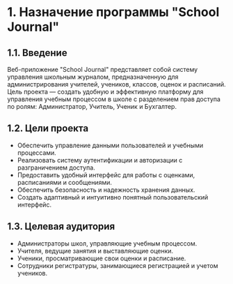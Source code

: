 # 1. Назначение программы "School Journal"

## 1.1. Введение

Веб-приложение "School Journal" представляет собой систему управления школьным журналом, предназначенную для администрирования учителей, учеников, классов, оценок и расписаний. Цель проекта — создать удобную и эффективную платформу для управления учебным процессом в школе с разделением прав доступа по ролям: Администратор, Учитель, Ученик и Бухгалтер.

## 1.2. Цели проекта

* Обеспечить управление данными пользователей и учебными процессами.
* Реализовать систему аутентификации и авторизации с разграничением доступа.
* Предоставить удобный интерфейс для работы с оценками, расписаниями и сообщениями.
* Обеспечить безопасность и надежность хранения данных.
* Создать адаптивный и интуитивно понятный пользовательский интерфейс.

## 1.3. Целевая аудитория

* Администраторы школ, управляющие учебным процессом.
* Учителя, ведущие занятия и выставляющие оценки.
* Ученики, просматривающие свои оценки и расписание.
* Сотрудники регистратуры, занимающиеся регистрацией и учетом учеников.
